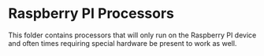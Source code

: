 # Raspberry PI Processors
This folder contains processors that will only run on the Raspberry PI device and often times requiring special hardware
be present to work as well.